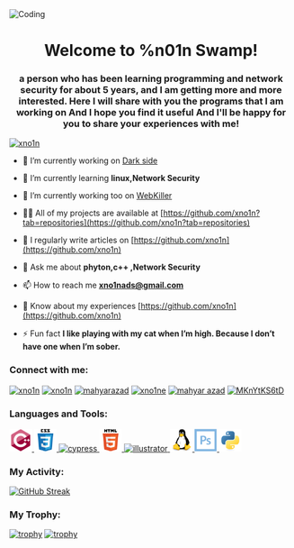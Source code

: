 <img align="header" alt="Coding" width="1000" src="https://media1.giphy.com/media/ZVik7pBtu9dNS/giphy.gif?cid=790b761118d241fc104d2ecc0a4c556c07e357cf900e95ed&rid=giphy.gif&ct=g">

<h1 align="center">Welcome to %n01n Swamp!</h1>
<h3 align="center">a person who has been learning programming and network security for about 5 years, and I am getting more and more interested. Here I will share with you the programs that I am working on And I hope you find it useful And I'll be happy for you to share your experiences with me!</h3>
<p align="left"> <a href="https://twitter.com/xno1n" target="blank"><img src="https://img.shields.io/twitter/follow/xno1n?logo=twitter&style=for-the-badge" alt="xno1n" /></a> </p>

- 🔭 I’m currently working on [Dark side](https://github.com/xno1n/DarkSide)

- 🌱 I’m currently learning **linux,Network Security**

- 🔭 I’m currently working too on [WebKiller](https://github.com/xno1n/webkiller)

- 👨‍💻 All of my projects are available at [https://github.com/xno1n?tab=repositories](https://github.com/xno1n?tab=repositories)

- 📝 I regularly write articles on [https://github.com/xno1n](https://github.com/xno1n)

- 💬 Ask me about **phyton,c++ ,Network Security**

- 📫 How to reach me **xno1nads@gmail.com**

- 📄 Know about my experiences [https://github.com/xno1n](https://github.com/xno1n)

- ⚡ Fun fact **I like playing with my cat when I’m high. Because I don’t have one when I’m sober.**

<h3 align="left">Connect with me:</h3>
<p align="left">
<a href="https://twitter.com/xno1n" target="blank"><img align="center" src="https://raw.githubusercontent.com/rahuldkjain/github-profile-readme-generator/master/src/images/icons/Social/twitter.svg" alt="xno1n" height="30" width="40" /></a>
<a href="https://linkedin.com/in/xno1n" target="blank"><img align="center" src="https://raw.githubusercontent.com/rahuldkjain/github-profile-readme-generator/master/src/images/icons/Social/linked-in-alt.svg" alt="xno1n" height="30" width="40" /></a>
<a href="https://fb.com/mahyarazad" target="blank"><img align="center" src="https://raw.githubusercontent.com/rahuldkjain/github-profile-readme-generator/master/src/images/icons/Social/facebook.svg" alt="mahyarazad" height="30" width="40" /></a>
<a href="https://instagram.com/xno1ne" target="blank"><img align="center" src="https://raw.githubusercontent.com/rahuldkjain/github-profile-readme-generator/master/src/images/icons/Social/instagram.svg" alt="xno1ne" height="30" width="40" /></a>
<a href="https://www.youtube.com/c/mahyar azad" target="blank"><img align="center" src="https://raw.githubusercontent.com/rahuldkjain/github-profile-readme-generator/master/src/images/icons/Social/youtube.svg" alt="mahyar azad" height="30" width="40" /></a>
<a href="https://discord.gg/MKnYtKS6tD" target="blank"><img align="center" src="https://raw.githubusercontent.com/rahuldkjain/github-profile-readme-generator/master/src/images/icons/Social/discord.svg" alt="MKnYtKS6tD" height="30" width="40" /></a>
</p>

<h3 align="left">Languages and Tools:</h3>
<p align="left"> <a href="https://www.w3schools.com/cpp/" target="_blank" rel="noreferrer"> <img src="https://raw.githubusercontent.com/devicons/devicon/master/icons/cplusplus/cplusplus-original.svg" alt="cplusplus" width="40" height="40"/> </a> <a href="https://www.w3schools.com/css/" target="_blank" rel="noreferrer"> <img src="https://raw.githubusercontent.com/devicons/devicon/master/icons/css3/css3-original-wordmark.svg" alt="css3" width="40" height="40"/> </a> <a href="https://www.cypress.io" target="_blank" rel="noreferrer"> <img src="https://raw.githubusercontent.com/simple-icons/simple-icons/6e46ec1fc23b60c8fd0d2f2ff46db82e16dbd75f/icons/cypress.svg" alt="cypress" width="40" height="40"/> </a> <a href="https://www.w3.org/html/" target="_blank" rel="noreferrer"> <img src="https://raw.githubusercontent.com/devicons/devicon/master/icons/html5/html5-original-wordmark.svg" alt="html5" width="40" height="40"/> </a> <a href="https://www.adobe.com/in/products/illustrator.html" target="_blank" rel="noreferrer"> <img src="https://www.vectorlogo.zone/logos/adobe_illustrator/adobe_illustrator-icon.svg" alt="illustrator" width="40" height="40"/> </a> <a href="https://www.linux.org/" target="_blank" rel="noreferrer"> <img src="https://raw.githubusercontent.com/devicons/devicon/master/icons/linux/linux-original.svg" alt="linux" width="40" height="40"/> </a> <a href="https://www.photoshop.com/en" target="_blank" rel="noreferrer"> <img src="https://raw.githubusercontent.com/devicons/devicon/master/icons/photoshop/photoshop-line.svg" alt="photoshop" width="40" height="40"/> </a> <a href="https://www.python.org" target="_blank" rel="noreferrer"> <img src="https://raw.githubusercontent.com/devicons/devicon/master/icons/python/python-original.svg" alt="python" width="40" height="40"/> </a> </p>
  <h3 align="left">My Activity:</h3>

[![GitHub Streak](http://github-readme-streak-stats.herokuapp.com?user=xno1n&theme=github-dark&hide_border=true&date_format=M%20j%5B%2C%20Y%5D&background=000000&stroke=00DD14&ring=00DD14&fire=00DD14)](https://git.io/streak-stats)
<h3 align="left">My Trophy:</h3>

[![trophy](https://github-profile-trophy.vercel.app/?username=xn1on)](https://github.com/xno1n/github-profile-trophy)
[![trophy](https://github-profile-trophy.vercel.app/?username=xno1n&theme=onedark)](https://github.com/ryo-ma/github-profile-trophy)



